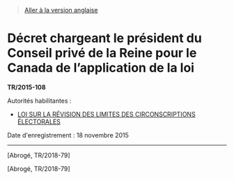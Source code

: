 > [Aller à la version anglaise](/en/Regulations/Statutory%20Instruments/2015/108.md)

# Décret chargeant le président du Conseil privé de la Reine pour le Canada de l’application de la loi

**TR/2015-108**

Autorités habilitantes : 
- [LOI SUR LA RÉVISION DES LIMITES DES CIRCONSCRIPTIONS ÉLECTORALES](/fr/Lois/Lois%20révisées%20du%20Canada/E/E-3.md)

Date d'enregistrement : 18 novembre 2015

----------


[Abrogé, TR/2018-79]

[Abrogé, TR/2018-79]


